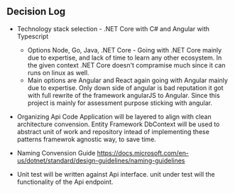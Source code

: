 ## Decision Log

* Technology stack selection - .NET Core with C# and Angular with Typescript
    * Options Node, Go, Java, .NET Core - Going with .NET Core mainly due to expertise, and lack of time to learn any other ecosystem. In the given context .NET Core doesn't compramise much since it can runs on linux as well.
    * Main options are Angular and React again going with Angular mainly due to expertise. Only down side of angular is bad reputation it got with full rewrite of the framework angularJS to Angular. Since this project is mainly for assessment purpose sticking with angular.

* Organizing Api Code 
    Application will be layered to align with clean architecture convension.
    Entity Framework DbContext will be used to abstract unit of work and repository intead of implementing these patterns framewrok agnostic way, to save time.
* Naming Convension Guide
    https://docs.microsoft.com/en-us/dotnet/standard/design-guidelines/naming-guidelines
* Unit test will be written against Api interface. unit under test will the functionality of the Api endpoint.

    